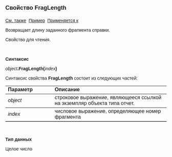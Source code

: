 <html>
<head>
<title>Отчет\FragLength</title>
</head>

<body>

<p><strong><font size="4" face="Arial">Свойство FragLength<br>
<br>
</font></strong><font face="Arial"><a href="../AsRepViewer.html">См. 
также</a>&nbsp;
<u>Пример</u>&nbsp; <a href="../AsRepViewer.html">Применяется к</a></font></p>

<p><font face="Arial">Возвращает длину заданного фрагмента справки.</font></p>

<p><font face="Arial">Свойство для чтения.</font></p>

<p>&nbsp;</p>

<p class="label"><font face="Arial"><b>Синтаксис</b></font></p>

<p><font face="Arial"><em>object</em><strong>.FragLength(</strong><em>index</em><strong>)</strong></font></p>

<p><font face="Arial">Синтаксис свойства <strong>FragLength</strong>
состоит из следующих частей:</font></p>

<table border="1" cellPadding="5" cols="2" frame="below" rules="rows">
<TBODY>
  <tr vAlign="top">
    <td class="label" width="29%"><font face="Arial"><b>Параметр</b></font></td>
    <td class="label" width="71%"><font face="Arial"><strong>Описание</strong></font></td>
  </tr>
  <tr>
    <td width="29%"><font face="Arial"><em>object</em></font></td>
    <td width="71%"><font face="Arial">строковое выражение, являющееся 
	ссылкой на экземпляр объекта типа отчет.</font></td>
  </tr>
  <tr>
    <td width="29%"><font face="Arial"><em>index</em></font></td>
    <td width="71%"><font face="Arial">числовое выражение, 
	определяющее номер фрагмента</font></td>
  </tr>
</TBODY>
</table>

<p class="label">&nbsp;</p>

<p class="label"><font face="Arial"><b>Тип данных</b></font></p>

<p class="label"><font face="Arial">Целое число</font></p>
</body>
</html>
